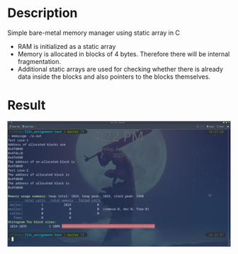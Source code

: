 # Description
Simple bare-metal memory manager using static array in C
+ RAM is initialized as a static array
+ Memory is allocated in blocks of 4 bytes. Therefore there will be internal fragmentation.
+ Additional static arrays are used for checking whether there is already data inside the blocks and also pointers to the blocks themselves.
# Result
![Result](result.png)
